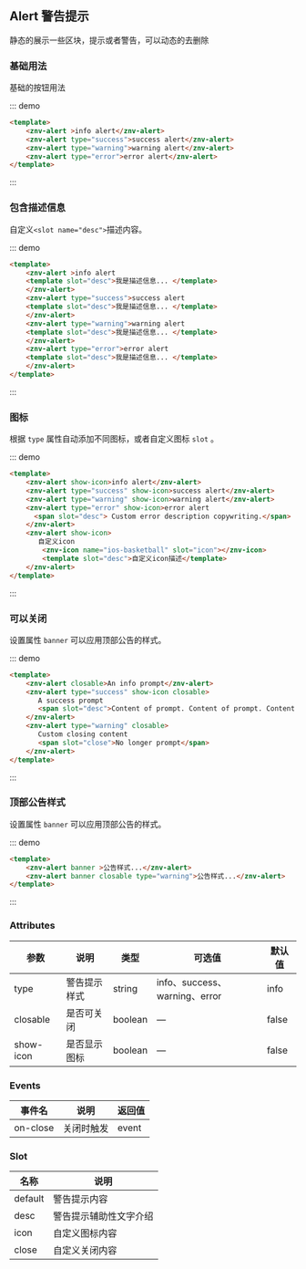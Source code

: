 ## Alert 警告提示

<template>
    <div class="global-anchor">
      <znv-anchor :scroll-offset="100">
        <znv-anchor-link href="#ji-chu-yong-fa" title="基础用法"></znv-anchor-link>
        <znv-anchor-link href="#bao-han-miao-shu-xin-xi" title="包含描述信息"></znv-anchor-link>
        <znv-anchor-link href="#tu-biao" title="图标"></znv-anchor-link>
        <znv-anchor-link href="#ke-yi-guan-bi" title="可以关闭"></znv-anchor-link>
        <znv-anchor-link href="#ding-bu-gong-gao-yang-shi" title="顶部公告样式"></znv-anchor-link>
        <znv-anchor-link href="#attributes" title="Attributes"></znv-anchor-link>
        <znv-anchor-link href="#events" title="Events"></znv-anchor-link>
        <znv-anchor-link href="#slot" title="Slot"></znv-anchor-link>
      </znv-anchor>
    </div>
</template>

静态的展示一些区块，提示或者警告，可以动态的去删除

### 基础用法

基础的按钮用法

::: demo
```html
<template>
    <znv-alert >info alert</znv-alert>
    <znv-alert type="success">success alert</znv-alert>
    <znv-alert type="warning">warning alert</znv-alert>
    <znv-alert type="error">error alert</znv-alert>
</template>
```
:::

### 包含描述信息

自定义`<slot name="desc">`描述内容。

::: demo
```html
<template>
    <znv-alert >info alert
    <template slot="desc">我是描述信息... </template>
    </znv-alert>
    <znv-alert type="success">success alert
    <template slot="desc">我是描述信息... </template>
    </znv-alert>
    <znv-alert type="warning">warning alert
    <template slot="desc">我是描述信息... </template>
    </znv-alert>
    <znv-alert type="error">error alert
    <template slot="desc">我是描述信息... </template>
    </znv-alert>
</template>
```
:::

### 图标

根据 `type` 属性自动添加不同图标，或者自定义图标 `slot` 。

::: demo
```html
<template>
    <znv-alert show-icon>info alert</znv-alert>
    <znv-alert type="success" show-icon>success alert</znv-alert>
    <znv-alert type="warning" show-icon>warning alert</znv-alert>
    <znv-alert type="error" show-icon>error alert
      <span slot="desc"> Custom error description copywriting.</span>
    </znv-alert>
    <znv-alert show-icon>
       自定义icon
        <znv-icon name="ios-basketball" slot="icon"></znv-icon>
        <template slot="desc">自定义icon描述</template>
    </znv-alert>
</template>
```
:::

### 可以关闭

设置属性 `banner` 可以应用顶部公告的样式。

::: demo
```html
<template>
    <znv-alert closable>An info prompt</znv-alert>
    <znv-alert type="success" show-icon closable>
       A success prompt
       <span slot="desc">Content of prompt. Content of prompt. Content of prompt. Content of prompt. </span>
    </znv-alert>
    <znv-alert type="warning" closable>
       Custom closing content
       <span slot="close">No longer prompt</span>
    </znv-alert>
</template>
```
:::

### 顶部公告样式

设置属性 `banner` 可以应用顶部公告的样式。

::: demo
```html
<template>
    <znv-alert banner >公告样式...</znv-alert>
    <znv-alert banner closable type="warning">公告样式...</znv-alert>
</template>
```
:::

### Attributes

| 参数      | 说明    | 类型      | 可选值       | 默认值   |
|---------- |-------- |---------- |-------------  |-------- |
| type     |  警告提示样式   | string  |  info、success、warning、error   |   info   |
| closable    |  是否可关闭	   | boolean  |  —   |   false   |
| show-icon    |  是否显示图标   | boolean  |  —   |   false   |

### Events

| 事件名      | 说明    | 返回值      |
|---------- |-------- |---------- |
| on-close     | 关闭时触发   | event  |

### Slot

| 名称      | 说明    |
|---------- |-------- |
| default     | 警告提示内容   |
| desc     | 警告提示辅助性文字介绍   |
| icon     | 自定义图标内容   |
| close     | 自定义关闭内容   |
